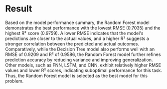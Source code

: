 # Result
Based on the model performance summary, the Random Forest model demonstrates the best performance with the lowest RMSE (0.7035) and the highest R² score (0.9759). A lower RMSE indicates that the model's predictions are closer to the actual values, and a higher R² suggests a stronger correlation between the predicted and actual outcomes.
Comparatively, while the Decision Tree model also performs well with an RMSE of 0.9209 and R² of 0.9586, the Random Forest model further refines prediction accuracy by reducing variance and improving generalization.
Other models, such as FNN, LSTM, and CNN, exhibit relatively higher RMSE values and lower R² scores, indicating suboptimal performance for this task.
Thus, the Random Forest model is selected as the best model for this problem.
